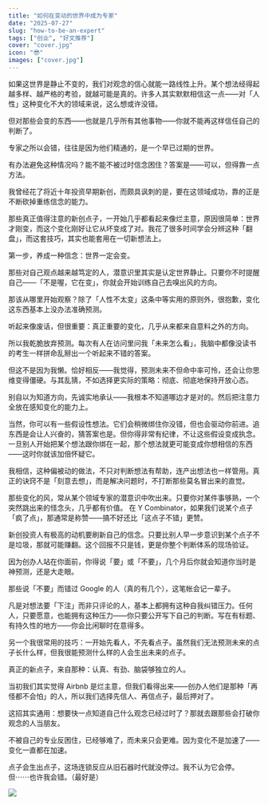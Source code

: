 ```yaml
---
title: "如何在变动的世界中成为专家"
date: "2025-07-27"
slug: "how-to-be-an-expert"
tags: ["创业", "好文推荐"]
cover: "cover.jpg"
icon: "😎"
images: ["cover.jpg"]
---
```

如果这世界是静止不变的，我们对观念的信心就能一路线性上升。某个想法经得起越多样、越严格的考验，就越可能是真的。许多人其实默默相信这一点——对「人性」这种变化不大的领域来说，这么想或许没错。



但对那些会变的东西——也就是几乎所有其他事物——你就不能再这样信任自己的判断了。



专家之所以会错，往往是因为他们精通的，是一个早已过期的世界。



有办法避免这种情况吗？能不能不被过时信念困住？答案是——可以，但得靠一点方法。



我曾经花了将近十年投资早期新创，而颇具讽刺的是，要在这领域成功，靠的正是不断砍掉重练信念的能力。



那些真正值得注意的新创点子，一开始几乎都看起来像烂主意，原因很简单：世界才刚变，而这个变化刚好让它从坏变成了对。我花了很多时间学会分辨这种「翻盘」，而这套技巧，其实也能套用在一切新想法上。



第一步，养成一种信念：世界一定会变。



那些对自己观点越来越笃定的人，潜意识里其实是认定世界静止。只要你不时提醒自己——「不是喔，它在变」，你就会开始训练自己去嗅出风的方向。



那该从哪里开始观察？除了「人性不太变」这条中等实用的原则外，很抱歉，变化这东西基本上没办法准确预测。



听起来像废话，但很重要：真正重要的变化，几乎从来都来自意料之外的方向。



所以我乾脆放弃预测。每次有人在访问里问我「未来怎么看」，我脑中都像没读书的考生一样拼命乱掰出一个听起来不错的答案。



但这不是因为我懒。恰好相反——我觉得，预测未来不但命中率可怜，还会让你思维变得僵硬。与其乱猜，不如选择更实际的策略：彻底、彻底地保持开放心态。



别自以为知道方向，先诚实地承认——我根本不知道哪边才是对的。然后把注意力全放在感知变化的能力上。



当然，你可以有一些假设性想法。它们会稍微绑住你没错，但也会驱动你前进。追东西是会让人兴奋的，猜答案也是。但你得非常有纪律，不让这些假设变成执念。
一旦别人开始把某个想法跟你绑在一起，那个想法就更可能变成你想相信的东西——这时你就该加倍怀疑它。



我相信，这种偏被动的做法，不只对判断想法有帮助，连产出想法也一样管用。真正的诀窍不是「刻意去想」，而是解决问题时，不打断那些莫名冒出来的直觉。



那些变化的风，常从某个领域专家的潜意识中吹出来。只要你对某件事够熟，一个突然跳出来的怪念头，几乎都有价值。
在 Y Combinator，如果我们说某个点子「疯了点」，那通常是称赞——搞不好还比「这点子不错」更赞。



新创投资人有极高的动机要刷新自己的信念。只要比别人早一步意识到某个点子不是垃圾，那就可能赚翻。这个回报不只是钱，更是你整个判断体系的现场验证。



因为创办人站在你面前，你得说「要」或「不要」，几个月后你就会知道你当时是神预测，还是大走眼。



那些说「不要」而错过 Google 的人（真的有几个），这笔帐会记一辈子。



凡是对想法要「下注」而非只评论的人，基本上都拥有这种自我纠错压力。任何人，只要愿意，也能拥有这种压力——你只要公开写下自己的判断。写在有标题、有持久性的地方——你会比闲聊时在意得多。



另一个我很常用的技巧：一开始先看人，不先看点子。虽然我们无法预测未来的点子长什么样，但我很能预测什么样的人会生出未来的点子。



真正的新点子，来自那种：认真、有劲、脑袋够独立的人。



当初我们其实觉得 Airbnb 是烂主意，但我们看得出来——创办人他们是那种「再怪都不会怕」的人，所以我们选择先信人、再信点子，最后押对了。



这招其实通用：想要快一点知道自己什么观念已经过时了？那就去跟那些会打破你观念的人当朋友。



不被自己的专业反困住，已经够难了，而未来只会更难。因为变化不是加速了——变化一直都在加速。



点子会生出点子，这场连锁反应从旧石器时代就没停过。我不认为它会停。
但⋯⋯也许我会错。（最好是）




![](https://prod-files-secure.s3.us-west-2.amazonaws.com/112d0858-5090-4d34-a606-b75eb8d65fd2/46476355-9cf3-4e99-9b7a-3531bc426380/1000202064.png?X-Amz-Algorithm=AWS4-HMAC-SHA256&X-Amz-Content-Sha256=UNSIGNED-PAYLOAD&X-Amz-Credential=ASIAZI2LB466SBU4IB6U%2F20250816%2Fus-west-2%2Fs3%2Faws4_request&X-Amz-Date=20250816T133715Z&X-Amz-Expires=3600&X-Amz-Security-Token=IQoJb3JpZ2luX2VjEC0aCXVzLXdlc3QtMiJGMEQCIErLgCeW0neWkkraCpnrWc%2BuvjiKw3BXONeceB%2FeWTdrAiA7tCPqdxvrTjQCv0Y%2F%2BQIyDnqwryFFn8B9XRBlSznqDSr%2FAwh2EAAaDDYzNzQyMzE4MzgwNSIM4uxjvWWs%2Bgw7lHN5KtwDypDS4Tms9RwHxmc8VQk%2BLhuNw7vgkz2rMfXPxbEQ2OxvhSjvG57lBz%2FUVUfwbDdugF7LWGlAK7bXhJPSGw7oJlZskPOP3lWuDcf%2FgIvi6D0S7vlo%2FkaT1udSxeGuIeGhXC7ujuaEAeobgKNqxJQCtaAf%2BYg8di%2BeNWvnskdgFjlyK4vAGQMMnYS8zyHwBPfZ1kO8iXPVQk0lNkrupHT1uVIrWR6NtQKd4JXZ4mV3NgcHCwRKoClc%2FFVMNtyrhZ37M8QRDi2cWLtpTiz3KiA0fa57YoU337L7LyJS78YI6DVEZpC5i1JmTSSvJE5c9vpckWG6Q1Zg%2Fq4I3q%2BaP22zUwQD9Q2nDYPF1o01H8cL7qfTd%2FyUK%2B09z6zI9myuKABUC6%2FVfGLIKm2ClOlQ%2BkecPN8uM9jzNAa5Oy4MUDrJm5LsSONHlSGdg6JmiQ3m4TYIJnHg1wfpx0G4qkjwRWooqwgDTn%2FBS2dzSjI3tk3RdjygsQpYsqMYHcGfFl5oZnZTaVhtUi0T1%2B9fTx0F4t%2BkvQZLyW0xmpvXURR9SiC4mELWI1y6I%2FlAaIIbGwaOkGBnVFAy0J0pogTej0XlA3zKEfjvcC83fGTmuiU3mL%2Fg0AIg64WM3m8bnZghNagw%2FoCCxQY6pgEwe28yUXtUjiMyQEiPQomGPNyAUNo1x1Pkd8cHDtbcMVSGTk5EREcnbCnZAR2tl2p3sn1pGJ6gkYsJPuVKszgOfatqgBCaMMcYzvmI5xzDnFyFLCjDp50TNnEQcGjv5g1ATxOu6heCiY7q%2BjAkjpuUAT%2Bn75BK3HuuAt2tfAufZCpgR3ONMgC1Po6Pcxu8vPj1LZA%2FXuAPPOabMYZPESecZJc6B4gE&X-Amz-Signature=b34409d7f1db77a7889bece8fc4363fce8b3796d467e3f49dc6b619698886756&X-Amz-SignedHeaders=host&x-amz-checksum-mode=ENABLED&x-id=GetObject)

